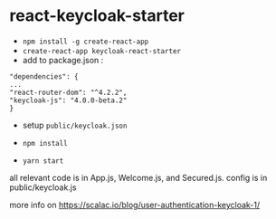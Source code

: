 # react-keycloak-starter



- `npm install -g create-react-app`
- `create-react-app keycloak-react-starter`
- add to package.json :
```
"dependencies": {
...
"react-router-dom": "^4.2.2",
"keycloak-js": "4.0.0-beta.2"
}
```
- setup `public/keycloak.json`

- `npm install`
- `yarn start`

all relevant code is in App.js, Welcome.js, and Secured.js. config is in public/keycloak.js

more info on https://scalac.io/blog/user-authentication-keycloak-1/